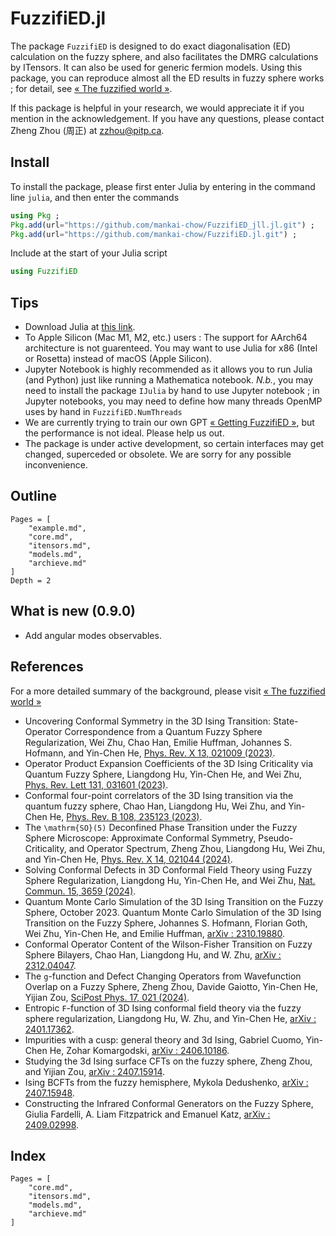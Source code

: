 # FuzzifiED.jl

The package `FuzzifiED` is designed to do exact diagonalisation (ED) calculation on the fuzzy sphere, and also facilitates the DMRG calculations by ITensors. It can also be used for generic fermion models. Using this package, you can reproduce almost all the ED results in fuzzy sphere works ; for detail, see [« The fuzzified world »](https://www.fuzzified.world/fuzzified-world).

If this package is helpful in your research, we would appreciate it if you mention in the acknowledgement. If you have any questions, please contact Zheng Zhou (周正) at [zzhou@pitp.ca](mailto:zzhou@pitp.ca).

## Install

To install the package, please first enter Julia by entering in the command line `julia`, and then enter the commands
```julia
using Pkg ;
Pkg.add(url="https://github.com/mankai-chow/FuzzifiED_jll.jl.git") ;
Pkg.add(url="https://github.com/mankai-chow/FuzzifiED.jl.git") ;
```
Include at the start of your Julia script
```julia
using FuzzifiED
```

## Tips 

- Download Julia at [this link](https://julialang.org/downloads/). 
- To Apple Silicon (Mac M1, M2, etc.) users : The support for AArch64 architecture is not guarenteed. You may want to use Julia for x86 (Intel or Rosetta) instead of macOS (Apple Silicon).
- Jupyter Notebook is highly recommended as it allows you to run Julia (and Python) just like running a Mathematica notebook. _N.b._, you may need to install the package `IJulia` by hand to use Jupyter notebook ; in Jupyter notebooks, you may need to define how many threads OpenMP uses by hand in `FuzzifiED.NumThreads` 
- We are currently trying to train our own GPT [« Getting FuzzifiED »](https://chatgpt.com/g/g-WvSuxsXus-getting-fuzzified), but the performance is not ideal. Please help us out. 
- The package is under active development, so certain interfaces may get changed, superceded or obsolete. We are sorry for any possible inconvenience. 

## Outline 

```@contents
Pages = [
    "example.md",
    "core.md",
    "itensors.md",
    "models.md",
    "archieve.md"
]
Depth = 2
```

## What is new (0.9.0)

- Add angular modes observables.

## References

For a more detailed summary of the background, please visit [« The fuzzified world »](https://www.fuzzified.world/fuzzified-world)

* Uncovering Conformal Symmetry in the 3D Ising Transition: State-Operator Correspondence from a Quantum Fuzzy Sphere Regularization, Wei Zhu, Chao Han, Emilie Huffman, Johannes S. Hofmann, and Yin-Chen He, [Phys. Rev. X 13, 021009 (2023)](https://doi.org/10.1103/PhysRevX.13.021009).
* Operator Product Expansion Coefficients of the 3D Ising Criticality via Quantum Fuzzy Sphere, Liangdong Hu, Yin-Chen He, and Wei Zhu, [Phys. Rev. Lett 131, 031601 (2023)](https://doi.org/10.1103/PhysRevLett.131.031601).
* Conformal four-point correlators of the 3D Ising transition via the quantum fuzzy sphere, Chao Han, Liangdong Hu, Wei Zhu, and Yin-Chen He, [Phys. Rev. B 108, 235123 (2023)](https://doi.org/10.1103/PhysRevB.108.235123).
* The ``\mathrm{SO}(5)`` Deconfined Phase Transition under the Fuzzy Sphere Microscope: Approximate Conformal Symmetry, Pseudo-Criticality, and Operator Spectrum, Zheng Zhou, Liangdong Hu, Wei Zhu, and Yin-Chen He, [Phys. Rev. X 14, 021044 (2024)](https://doi.org/10.1103/PhysRevX.14.021044).
* Solving Conformal Defects in 3D Conformal Field Theory using Fuzzy Sphere Regularization, Liangdong Hu, Yin-Chen He, and Wei Zhu, [Nat. Commun. 15, 3659 (2024)](https://doi.org/10.1038/s41467-024-47978-y).
* Quantum Monte Carlo Simulation of the 3D Ising Transition on the Fuzzy Sphere, October 2023. Quantum Monte Carlo Simulation of the 3D Ising Transition on the Fuzzy Sphere, Johannes S. Hofmann, Florian Goth, Wei Zhu, Yin-Chen He, and Emilie Huffman, [arXiv : 2310.19880](https://arxiv.org/abs/2310.19880).
* Conformal Operator Content of the Wilson-Fisher Transition on Fuzzy Sphere Bilayers, Chao Han, Liangdong Hu, and W. Zhu, [arXiv : 2312.04047](https://arxiv.org/abs/2312.04047).
* The ``g``-function and Defect Changing Operators from Wavefunction Overlap on a Fuzzy Sphere, Zheng Zhou, Davide Gaiotto, Yin-Chen He, Yijian Zou, [SciPost Phys. 17, 021 (2024)](https://doi.org/10.21468/SciPostPhys.17.1.021).
* Entropic ``F``-function of 3D Ising conformal field theory via the fuzzy sphere regularization, Liangdong Hu, W. Zhu, and Yin-Chen He, [arXiv : 2401.17362](https://arxiv.org/abs/2401.17362).
* Impurities with a cusp: general theory and 3d Ising, Gabriel Cuomo, Yin-Chen He, Zohar Komargodski, [arXiv : 2406.10186](https://arxiv.org/abs/2406.10186). 
* Studying the 3d Ising surface CFTs on the fuzzy sphere, Zheng Zhou, and Yijian Zou, [arXiv : 2407.15914](https://arxiv.org/abs/2407.15914).
* Ising BCFTs from the fuzzy hemisphere, Mykola Dedushenko, [arXiv : 2407.15948](https://arxiv.org/abs/2407.15948).
* Constructing the Infrared Conformal Generators on the Fuzzy Sphere, Giulia Fardelli, A. Liam Fitzpatrick and Emanuel Katz, [arXiv : 2409.02998](https://arxiv.org/abs/2409.02998).

## Index 

```@index
Pages = [
    "core.md",
    "itensors.md",
    "models.md",
    "archieve.md"
]
```